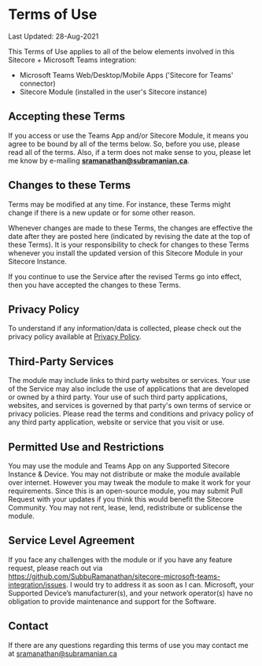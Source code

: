 # Terms of Use

Last Updated: 28-Aug-2021

This Terms of Use applies to all of the below elements involved in this Sitecore + Microsoft Teams integration:

*   Microsoft Teams Web/Desktop/Mobile Apps ('Sitecore for Teams' connector)
*   Sitecore Module (installed in the user's Sitecore instance)

## Accepting these Terms

If you access or use the Teams App and/or Sitecore Module, it means you agree to be bound by all of the terms below. So, before you use, please read all of the terms. Also, if a term does not make sense to you, please let me know by e-mailing **[sramanathan@subramanian.ca](mailto:sramanathan@subramanian.ca)**.

## Changes to these Terms

Terms may be modified at any time. For instance, these Terms might change if there is a new update or for some other reason.

Whenever changes are made to these Terms, the changes are effective the date after they are posted here (indicated by revising the date at the top of these Terms). It is your responsibility to check for changes to these Terms whenever you install the updated version of this Sitecore Module in your Sitecore Instance.

If you continue to use the Service after the revised Terms go into effect, then you have accepted the changes to these Terms.

## Privacy Policy

To understand if any information/data is collected, please check out the privacy policy available at [Privacy Policy](https://github.com/SubbuRamanathan/sitecore-microsoft-teams-integration/blob/main/privacy-policy.md).

## Third-Party Services

The module may include links to third party websites or services. Your use of the Service may also include the use of applications that are developed or owned by a third party. Your use of such third party applications, websites, and services is governed by that party's own terms of service or privacy policies. Please read the terms and conditions and privacy policy of any third party application, website or service that you visit or use.

## Permitted Use and Restrictions
You may use the module and Teams App on any Supported Sitecore Instance & Device.
You may not distribute or make the module available over internet. However you may tweak the module to make it work for your requirements. Since this is an open-source module, you may submit Pull Request with your updates if you think this would benefit the Sitecore Community.
You may not rent, lease, lend, redistribute or sublicense the module. 

## Service Level Agreement
If you face any challenges with the module or if you have any feature request, please reach out via https://github.com/SubbuRamanathan/sitecore-microsoft-teams-integration/issues. I would try to address it as soon as I can.
Microsoft, your Supported Device’s manufacturer(s), and your network operator(s) have no obligation to provide maintenance and support for the Software.

## Contact
If there are any questions regarding this terms of use you may contact me at [sramanathan@subramanian.ca](mailto:sramanathan@subramanian.ca)
